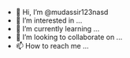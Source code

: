 - 👋 Hi, I’m @mudassir123nasd
- 👀 I’m interested in ...
- 🌱 I’m currently learning ...
- 💞️ I’m looking to collaborate on ...
- 📫 How to reach me ...

<!---
mudassir123nasd/mudassir123nasd is a ✨ special ✨ repository because its `README.md` (this file) appears on your GitHub profile.
You can click the Preview link to take a look at your changes.
--->

